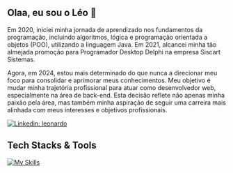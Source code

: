 ## Olaa, eu sou o Léo 👋
<!--In 2020, I began learning the fundamentals of programming (algorithms, logic, and OOP) using the Java language. In 2021, I achieved my long-awaited promotion to Delphi Desktop Programmer at Siscart Sistemas.

Now, in 2024, I am more determined than ever to focus on consolidating and improving my skills in Java. My goal is to change my career path to work as a Java developer, particularly in the back-end area. This decision reflects not only my passion for the Java language but also my aspiration to pursue a career more aligned with my interests and professional goals.-->
Em 2020, iniciei minha jornada de aprendizado nos fundamentos da programação, incluindo algoritmos, lógica e programação orientada a objetos (POO), utilizando a linguagem Java. Em 2021, alcancei minha tão almejada promoção para Programador Desktop Delphi na empresa Siscart Sistemas.

Agora, em 2024, estou mais determinado do que nunca a direcionar meu foco para consolidar e aprimorar meus conhecimentos. Meu objetivo é mudar minha trajetória profissional para atuar como desenvolvedor web, especialmente na área de back-end. Esta decisão reflete não apenas minha paixão pela área, mas também minha aspiração de seguir uma carreira mais alinhada com meus interesses e objetivos profissionais.


[![Linkedin: leonardo](https://img.shields.io/badge/-Linkedin-blue?style=flat-square&logo=Linkedin&logoColor=white&link=https://www.linkedin.com/in/leonardoamaraldesenvolvedordelphi/)](https://www.linkedin.com/in/leonardoamaraldesenvolvedordelphi/)


<!--<h2> GitHub Analytics </h2>
<img height="180em" src="https://github-readme-stats.vercel.app/api/top-langs/?username=OlaLeonardoAmaral&layout=compact&langs_count=7&theme=dark"/> -->

## Tech Stacks & Tools
[![My Skills](https://skillicons.dev/icons?i=java,spring,maven,nodejs,typescript,react,sequelize,mysql,postgres,mongodb,git)](https://skillicons.dev)
 
 
</div>


